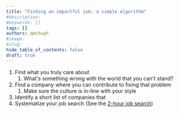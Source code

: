 ```yaml
---
title: "Finding an impactful job: a simple algorithm"
#description: 
#keywords: []
tags: []
authors: qmchugh
#image: 
#slug: 
hide_table_of_contents: false
draft: true
---
```


1. Find what you truly care about
   1. What's something wrong with the world that you can't stand?
2. Find a company where you can contribute to fixing that problem
   1. Make sure the culture is in-line with your style
3. Identify a short list of companies that 
3. Systematize your job search (See the [2-hour job search](https://youtu.be/mvcXB_yYDkA))

